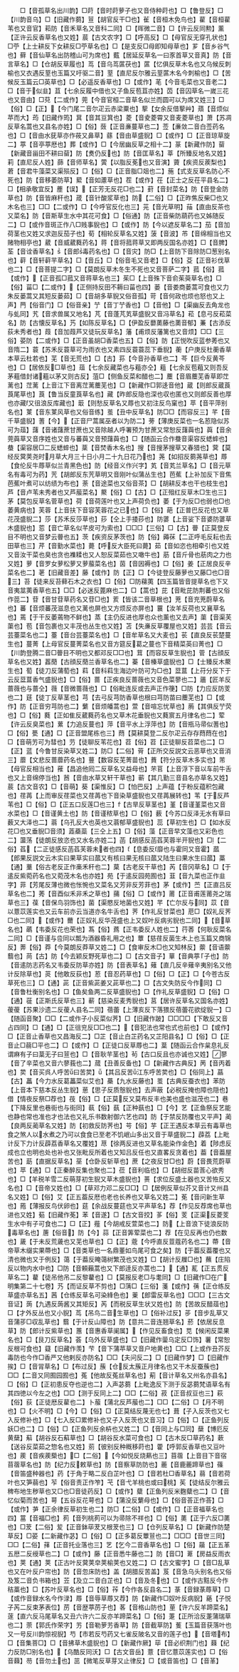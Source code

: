 <!-- { "loadSidebar": true } -->
　　□【音孤草名出川韵】□莳【音时莳萝子也又音侍种莳也】□【鲁登反】□【川韵音乌】□【旧藏作蒭】荁【胡官反干□也】雈【音桓木免鸟也】雚【音桓雚苇也又音官】萂防【音禾草名又音科二同】□【晖微二音】□【许云反同勲】薰【正许云反香草名也又姓】莀【古文农字】□【呼高反】□【母官反无穿孔状也】□苧【上士耕反下女耕反□苧草名也】□【是支反□母即知母草也】芗【音乡谷气也】藓【音仙草名出防稽山可为席也】薽【居延反草名一曰豕首草又音真】防【音言草名】□【仓胡反草履也】茑【音乌茑蓲茯也】蓲【忆俱反草木名也又乌候反刺榆也又衣遇反荎也玉篇又吁驱二音】荎【直尼反尔雅云荎蓲木名今刺榆也】□【苦候反玉篇云□英草也】□【必遥反香草也】□【或作】芼【今音毛菜也又音老二】□【音于似韭】苴【七余反履中借也又子鱼反苞苴亦姓】苬【音囚草名一嵗三花也又音由】□萖【二或作】莞【今音官桓二音草名似兰而圆可以为席又姓三】□【俗】□【正】【今门尾二音尔疋云赤梁粟也】蒘【女余反借蒘艸】薠【音烦似苹而大】荺【旧藏作筠】萁【音其豆箕也】菱【音夌菱霄又音麦菱草也】萧【苏凋反草名蒿也又县名亦姓】□【俗】蔹【正音亷蔓草也二】莶【亷敛二音白莶药名也】□【音由水莸草亦作莜又鼻草】蘨【音由草盛貎】□【或作】□【正音琼草旋二】葶【音亭葶厯也】葬【或作】□【今居幽反草之相十二】蒃【新藏作防】蒥【新藏音甾田不耕曰蒥】防【煑仍反也】防【音匡草名】莘【所臻反地名又姓】莉【直尼反人姓】蒒【音师草名】蔩【以脂反莬也又音演】薋【疾资反蒺梨也】莙【音君牛藻菜又渠殒反】□【俗】□【正音脂□爼也二】葹【式支反草名防心不死也】防【音移萎防草】蕠【音如藘草也】茬【或作】茌【正士之反茌平县名二】□【相承敬宜反】薼【误】【正芳无反花□也二】葑【音封菜名】防【音登金防草也】防【音皆麻秆也】葴【音针酸浆草也】防【二俗】□【正昨焦反柴□也又木名也三】□□【二或作】□【今呼官反化也三】茪【音光草明】菗【直由反茶也又菜名】防【音斯草生水中其花可食】□【俗通】防【正音柴防葫药也又姊随反二】□【或作音斑正作八□贱事貎也】□【或作】防【今以遮反草名二】茄【音加荷茎也又姓又求迦反茄子也】荀【相轮反草名又姓】菠【音波】芇【音绵相当也又赌物相亭也】葳【音威葳蕤药名】蒋【音将菰蒋草又即两反国名亦姓】□【音脾】荃【音诠香草名】【音郎毒药名也】□【音灾】防□【上音防下音除防□葱别名也】蓒【音轩蓒芉草名】□【音丘】□【俗音毛又音老】□【俗】芟【正音衫伐草也二】□【音菩提二字】□【莫朗反草木冬生不死也又音菩萨二字】菰【俗】菰【或作】【正音孤□菰又音蒋草名也三】茱□【上音殊下音俞茱萸草名也】□【俗】菑□【二或作】【正侧持反田不耨曰菑也四】蒌【音娄商蒌蒿可食也又力朱反蒌蒿又其短反蒌茹】□【音胡多草貎又俗音孤】苛【音何政也烦也怒也又上声】菛【俗音门】□【俗音亲】艼【音丁艼香也】□【音他】□【渠幽反去角龙也与虬同】艽【音求兽属又地名】芃【音蓬芃芄草盛貎又音冯草名】菘【息弓反菘菜名】防【古懐反草名】艿【如陈反草名】□【伊盈反蘡薁藤也薁音郁】蒹【古添反荻未秀者也】葭【音加葭芦又徒玩反草名】藩【甫烦反藩篱也又音烦】□□【三俗】荽防【二或作】□【正音虽胡□香菜也五】□【俗】防【正悦吹反蓝参莠也又音隋二】蓑【苏禾反蓑草可为雨衣也又素四反蓑蓑蕊下垂貎】蘅【户庚反杜蘅香草本草云杜若也】芜【音无荒也】□【古】荪【今音孙香草也二】芩【巨今反黄芩也】□【居依反□草也】葅【七余反藏菜也与蒩亦仝】蒩【七余反苞蒩又则吾反茅蒩借封诸蒩以茅又则古反】菹□【侧鱼反菜和醋也二】蘪【音眉蘪芜香草即茳蓠也】茳蓠【上音江下音离茳蓠蘪芜也】□【新藏作□郭迻音他】蔵【则郎反蔵莨莨尾草也】莨【鲁当反童莨草名也】藏【昨郎反隐也深也収也匿也又则郎反善也厚也亦藏又徂浪反库藏也】菆【则愁反草名又蓐也又初注反鸟窠也】苹【音平萍别名也】菄【音东菄风草也又俗音练】茧【丑中反草名】防□□【而容反三】芊【音千草盛貎】蓍【今】【正音尸蒿属巫者以为防二】蒡【薄庚反菜也一名荵隐似苏可为葅】藷【音诸藷蔗甘蔗也又音除越人呼署预为甘蔗又常恕反藷藇也】藇【音余莞藇草又音序姓也又音与蕃藇又音预藷藇也】□【随函云合作蛬音渠容反蟋蟀也】蛬【渠容居□二反蟋蟀也】棻【音焚香木名也】搜【音搜茅搜草又春猎也】蓂【莫经反蓂荚尧时月草大月三十日小月二十九日花乃也】荛【如招反蒭荛草也】蓐【食伦反牛蓐草似兰青黑色也】防【经音义作兴字】芄【音芄兰草名】□【音元草名有毒可为药】苀【胡郎反东苀草明又音刚叶似蒲丛生也】芭蕉【上补加反下音焦芭蕉叶煮可以纺绩为布也】荼【音途菜也又俗音茶】□【胡耕反本也干也枝生也】芦【音卢苇未秀者也又芦菔菜名】藂【俗】□【古】□【正殂红反草木□生也三】茅【莫包反草名菅草也】荷【音荷莲叶也又上声荷负也】萎【于为反□也弱也□也萎黄病也】芙蓉【上音扶下音容芙蓉花之已也】□【俗】葩【正普巴反花也又草花茂盛貎二】莎【苏禾反莎草也】莏【仝上手捼莏也】防蔢【上音娑下音婆防蔢草木盛貎也】莣【音亡草名似芊皮可为索也】□□□【三俗】□【古】瞢【正莫登反目不明也又音梦云瞢也五】茨【疾资反茅茨也】防【俗】薅茠【二正呼毛反耘也去田草也三】芹【音勤水菜也】薨【呼反大臣死曰薨】茹【音如恣也相牵引也又姓又音汝干菜也臭也贪也襍糅也又人恕反菜茹也又噉牛也】荕【音斤骨也荕肉之力也又姓】萝【音罗女萝松萝又萝菔菜名也】茵【音因褥也】□【俗】姜【正居良反辛菜名也二】荖【旧藏音差】藤【或作】防【正】□【今徒登反藤萝也又藤□也□音三】苔【徒来反苔藓石木之衣也】□【俗】□防蕛荑【四玉篇皆音提草名也下又音夷莁荑香草也五】□□【必迷反蓖麻也二】□【蒿也】芘【音毗芘防荆蕃也又俗作萞二】苷【音甘苷草药名又苷□也】荄【皆该二音草根也】茺【音充茺蔚草名也】蕃【音烦蕃茂滋息也又蓠也屏也又方烦反亦屏也】蘘【汝羊反荷也又襄草名也】蔫【于干反萎蔫物不鲜也】蒸【主仍反进也厚也众也薰也又去声】蕖【音渠芙蕖也】苞【音包裹也又丰茂也丛生也又姓】苫【失亷反草覆屋也又姓】芸芸【音云芸薹菜名也二】薹【音台芸薹菜名也】□【音牟草名又大麦也】苌【直良反苌楚蔓生也】蔓菁【上母官反蔓菁菜名也又音方筵反葛之蔓也下音精菜英曰菁也】□【川韵登腾二音□瞢目不明也又都邓反□□也】茸【而容反草生貎也】菅【古顔反草名也又姓】葌蕑【古顔反蕑兰香草名也二】蓁【音榛草盛貎也】□【士臻反木藂生也】萄【徒刀反蒲萄也】萪【音科萪生海边叶防可为□也】葐蒀【上苻分反下于云反葐蒀香气盛貎也】□【俗】蔷【正疾良反蔷薇也又音色菜蓼也二】蘠【匠羊反蔷薇也与蔷仝】薇【音微蔷薇也】□【俗毗连反或去声正作箯】□防【力应反防芰也二】莛【徒丁反草茎也】芎【去弓反芎防香草也根曰芎防苗曰蘪芜也】□【或作】防【正音穷芎防也二】蘩【音烦皤蒿也】萱【音喧忘忧草也】葋【其俱反艼荧也】□【俗】蕤【正如隹反葳蕤药名也又草木花垂貎也又蕤賔五月律名也二】荤【许云反臭菜也】蔂【力追反蔓也】萍【音平水上浮萍也】防【音瓶马帚似蓍也】□【俗】甍【通】□【正音盟尾栋也三】蕄【莫耕莫登二反尔疋云存存蕄蕄在也】□【音萌艻可为彗也】芀【徒聊反苇花也】苕【俗】苕【正徒聊反苕菜也二】□【正】蓝【今鲁甘反染草又姓二】防□【二俗】莦【正所交反説文云恶草也又音消三】蘼【文悲反蔷蘼药名也】蘴【数容反芜菁苗也】蕡【符分反草木多实也】芾【母官反相当也】蓷【昌追他囘二反草名又益母也】芣苢【上音浮下音以车前牛舌也又上音绵停当也】莤【音由水草又轩干草也】蕲【其几勤三音县名亦草名又姓】莀【古文音农】□【音萌】葵【渠惟反】□【怕巴反】上声蕴【于粉反蕴积包藏也】荏苒【上而审反荏菜也又荏苒也下音染草盛貎也又荏苒展转也】苇【于反芦苇也】□【俗】□【正五口反莲□也三】【古旱反草茎也】堇【音谨堇菜也又音水菜也】□【音谨黄土也】防【音谨秾草也】□【俗】薮【今苏口反泽无水有草曰薮又大泽也二】蓊【乌孔反大也英也又蓊郁草盛貎也】蕊【草初生也】□【如水反花□也又垂貎□音须】蕋蘃蘂【三仝上五】□【俗】藻【正音早文藻也又彩色也二】蘯荡【徒朗反放恣也又水名亦姓二】菡【胡感反菡萏芙蓉半开貎也】□【二俗】萏【二正徒感反菡萏芙蓉未者也四】【息委反靡也与霍同又音霍】蓏【郎果反説文云木实曰果草实曰蓏又有核曰果无核曰蓏又陆生曰果水生曰蓏】藁【通】藳【俗古老反正作槀禾秆也二】菒【古老反干草也】芮【音冈草名】□【于逺反紫菀药名也又菀茂木名也亦姓】苑【于逺反园苑囿也】韮【音九菜也正作韭字】菲【芳尾反薄也微也怅惋也又菜名又芳非反芳菲也】茅【或作】苎【正直吕反草名也二】莠【音酉似禾非禾之草也】蒱【俗】□【或作】莆【正音甫莲莆尧之瑞草也三】葆【音保鸟羽饰也】菌【渠愍反地菌也又姓】芊【亡尔反与同】苡【音以薏苡莲实也又云车前亦云当道亦名牛舌也】荠【作礼反甘菜也】苨□【奴礼反荠□也二同】【或作】薾【正奴礼反华茂盛也上又奴叶反病劣貎也二同】【音草名也】蘤【韦委反花也荣也】蒍【俗】蔿【正韦委反人姓也二】荇莕【何耿反菜名二同】□【音谨与卺同以瓢为酒器昏礼用之也】蕈【慈荏反菌生木上也玉篇又商锦反】莾【俗】莽【今莫朗反莽草又姓二】□【食审反木□也又知林反】蘌【音语蘌蘙也】苘【古】防【今去颖反野死草也二】□【古文音子】蕇【音典葶子也】防【音逺防志药名又韦委反防草亦姓】防【音表草名】薙【直几反辛薙辛夷别名又他计反除草也】菼【他敢反荻也】荵【音忍药草也】□【俗】□【正】□【今苍古反草死也三】□【通】茈【正音紫茈姜又茈草也二】□【古文失防反今作同】□【音鲁杜衡别名也】□【鱼矣鱼两二反草盛貎也】□【作礼反草盛貎】□【俗】□【通】蓰【正斯氏反草也三】蔪【慈染反麦秀貎也】莒【居许反草名又国名亦姓】葰葰【苏果沙遗二反葰人县名二同】蓓蕾【上薄亥反下落猥反蓓蕾花欲绽貎一】□【随函音聚】□□【二或作子小反菜似荠】□【旧藏作跛】□□□□【下敢反又音占四同】□【通】□【正徂兖反□□也二】【音犯法也常也式也前也】□【或作】□【正音止香草也又昌海反二】□芷【音止白芷药名又芷阳县名】□【俗】□【正音止□蒻□平也二】□【或作】□【正徒口反草蓐也二】葈【随函云合作枲息礼反谓麻有子曰葈无子曰荁也】□【音耿芉茎也】茍【古口反且也亦诚也又姓】蓼【音了辛菜也又音六蓼莪也二】蒇【丑善反备也】□【新藏作古典反】苪【音丙着也】荬【音买呉人呼苦曰苦荬】【其吕反苦江东呼苦荬也】□【俗同上】蕌【古】藟【今力水反葛藟菜似艾也】蘽【九水反藤也】茧【古典反蚕衣也】苯防【上音本下慈本反丛生貎】葸【思子反质慤貎也】去声蔽【必税反掩也障也隠也】借【情夜反祭□荐也】茷【俗】□【正莫反又莫布反丰也美也盛也滋茂也二】巷【下降反里也巷街也与街同】蓻【俗】蓺【正种蓺也】□【今】艺【正鱼祭反艺能也静也常也准也才也法也又礼乐书数射御六艺也四】防【于禁反防覆也又平声】蔺【良两反蔺草名又姓】防【初救反防荠也】芌【俗】芋【正王遇反本草云有毒草也食之煞人以水煮之乃可以食食已至老不饥岷山多出又音于草盛貎二】薜荔【上毗计反下力计反薜荔香草名又覆姓】荩【徐两反进也又草名能染作金色】着【陟虑反成也立也明也处也补也又张毗反所着也又知吕反任也又直畧反贪着也】葢【音葢屋苦也】莇【直据反草名】莝【仓卧反斩草也】蔗【之夜反甘□也】蔚【音畏荒蔚草也】苹【通】□【正秦醉反集也聚也二】莅【音利临也】□【胡绀反苗莟心欲秀也】□【羊税羊雪二反萌芽初生貎又草木盛貎也】蒉【求位反盛土器也又苦恠反又名也】□【音帝又姓也】□【草邓力邓二反□□】□【居例反草似芥又音计又州县名又姓】□【俗】艾【正五葢反厯也老也长养也又草名又姓二】莬【音问新生草也】菢【薄报反鸟伏卵也】莚【余战反蔓莚也又平声草名】荐【作见反荐席也草也进也又姓】葂【旧藏作莬】苯【音遂】□【古文音挍】茤【俗】芰【正渠反菱芰生水中有子可食也二】□【正】薤【今胡戒反萱菜也二】防【上音浪下徒浪反防毒草名也】蓎【俗音】防【今】蒜【正音筭荤菜也二】荐【在见反再也仍也数也】薉【于未反荒薉也又芜也草也】□【正】蔲【今呼直反荳蔻药名也二】蔕【音帝草木缀实果蔕也】□【音类草也一名鼎董如鸟尾可食之矣】防【于葢反葢覆也又清也微也又于例反】蔼【于葢反晻蔼树繁茂也又姓】□【胡计反屧□也】蘸【庄陷反以物内水中也】□防【音頼藾蒿也又下郎逹反亦蒿也二】【通】薍【正五贯反草名二】藋【徒吊他吊二反黎藋也】□【莫报反老□与耄同】□【旧藏作□在广明集第二十七卷】艿【而证反草不剪也】□蔳□【三俗】菚【或作】蒨【正仓练反草盛亦草名五】茜【仓练反草名可染綘色也】萰【郎雷反草名也】□□□【三古文音证】蒟【九遇反蒟酱又其矩反】芮【而税反草生状又姓也】防【苦故反醋葅也】□【才外反丛也又小貎】茑【吊鸟二音生草也】□【俗补过反】荹【音步乱草又音蒲荹□収乱草也】蘙【于计反山障也】防【意共二音连翘草名】菸【依居反息草】防【郎计反紫草也】蕙【音惠香草阑属】【作见反畜食也】苋【候闲反菜果名也】□【艮刀反草名】荟【乌外反草盛也】□【旧藏作蓥乌定反□饰】薯【常恕反根可食也】薿【旧藏作羡】芐【音下蒲苹草又音户地黄也】□□【上或作丑芥反毒防也今作□香严又他剌反亦防名】□□【夫问反二】□【旧藏作梦】□【旧藏作挨】□【音冐草名】□【布过反】蔟【仓反太蔟正月律名也又干木反蚕蔟也】□□【二音又同囿园囿也】菟【他故反菟丝草名也】葪【音计草名又州名亦县名】□【俗】□【正初患反夺也逆也二】入声苾蒭【上毗逸反下测于反苾蒭梵语草名有其四徳以今左之也】□□【测于反同上二】□□【二俗】菽【正音叔豆也三】萩【俗】荻【正徒厯反雚也二】卜菔【蒲北反芦菔也二】□□【二俗】□【月不明也】□【火不明】□【今】□【俗】□【正莫结反蔑无也七】葺【子入反茨也又七入反修补也】□【七入反□累修补也又子入反茨也又音习】□【俗】□【正鱼列反妖□也二】□【俗】□【正鱼列反余枿也又姓二】□【音同上与□同】蘖【博厄反黄蘖】蔛【胡谷反石蔛草也】□【胡谷反水菜可食也】□【古木反□草药名】蔌【送谷反菜茹之惣名也又姓】莂【彼别反种穊移莳也】藿【呼郭反香草也又豆叶也】蒺【音疾蒺蔾也】□【二俗】【今如悦反烧爇也三】苜蓿【上音目下音宿苜蓿草名也】防【纪力反敕草也】防【音察草防防也】蔍【音鹿蔍蹄草也】蓧【音笛盛种器也】药【于角于略二反白芷叶也】□【音若杜□香草名】蒻【音若荷叶也又笋蒻也】苲【俗音责正作笮】芅【音弋羊桃也或曰桃】苵【徒结反尔雅云稗布地生秽草也又□也□音徒药反】□【或作】糵【正鱼列反米麴糵也二】□【音忆似菊而苦也】萼【五谷反花萼也】□【蒲没反蘩母也】□【俗音荅正作荅】□【或作】芛【正余律反草初生也二】防□【二俗】□【或作】□【正音福草名也四】葍【音福□也】茢【音列桃茢可以为帚除不祥也】□【俗】薁【正于六反□薁也】□茇【二俗】苃【正音鉢荜茇又根茇也三】□【仓列反草名】□【新藏作防楚草反】□荽【二新藏作苾】□【俗】□【正多葛反蕈荁也二】□□□【音世三同】□□【二俗】萚【正音托业落也三】艺【乞今二音香草名也】□【俗】虉【正五革五厯二反绶草也二】□【或作】藤【正音悉牛藤也二】防【音□】萆【房益反雨衣也】荚【通】荚【正古叶反蓂荚皁荚榆荚也又姓二】□【古文蜜字】□【音□乱草也又在叶反户帘也】防【音忽床防也】盖【胡腊反苦盖】芨【音急乌头别名也又俗及笈二音负书箱也】苙【及立二音白芷也】□【音及冬也】□【或作古黠反今作秸藁也】□【苏叶反草名也】□【俗】莋【今作各反县名二】菉【音録菉蓐草】□【或作音録水名今作渌】蓐【音辱草蓐又荐】防【新藏作□奴叶反病貎】蕝【子悦子芮二反束茅表位】苈【音歴葶苈子也】茖【音格山防也】荲【许六反羊蹄菜名】蓫【直六反马尾草名又丑六许六二反亦羊蹄菜名】□【俗】萐【正所洽反萐蒲瑞草也二】萗【郭氏作荣字】艻【音勒萝艻香草】防【音截草防】蒦【玉篇音获落叶也又一号反川韵惊视貎】芍【市若反芍药又七雀反陂名又音的莲子也】【音塔布】□【音集菩□】□【音拂草木盛貎也】□【新藏作厥】荜【音必织荆门也】蕀【纪力反防□别名也】【乌酷反同沃】□【古文音岳】薏【音忆薏苡莲实也】□【俗音蕀】芴【音勿土也】茁【微笔反草芽又止律反】□【或音笛也】□【音革】
